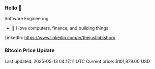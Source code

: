 ### Hello 🤙  

Software Engineering

- 🔭 I love computers, finance, and building things.
  
LinkedIn: https://www.linkedin.com/in/thejustinbishop/  
























### Bitcoin Price Update
Last updated: 2025-05-13 04:17:11 UTC
Current price: $101,879.00 USD
